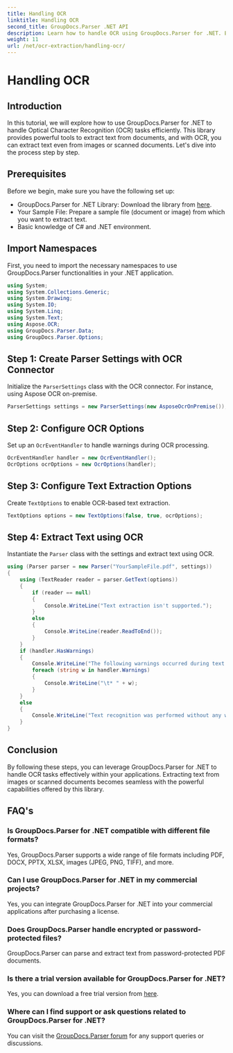```yaml
---
title: Handling OCR
linktitle: Handling OCR
second_title: GroupDocs.Parser .NET API
description: Learn how to handle OCR using GroupDocs.Parser for .NET. Extract text from images and scanned documents efficiently.
weight: 11
url: /net/ocr-extraction/handling-ocr/
---
```


# Handling OCR

## Introduction
In this tutorial, we will explore how to use GroupDocs.Parser for .NET to handle Optical Character Recognition (OCR) tasks efficiently. This library provides powerful tools to extract text from documents, and with OCR, you can extract text even from images or scanned documents. Let's dive into the process step by step.
## Prerequisites
Before we begin, make sure you have the following set up:
- GroupDocs.Parser for .NET Library: Download the library from [here](https://releases.groupdocs.com/parser/net/).
- Your Sample File: Prepare a sample file (document or image) from which you want to extract text.
- Basic knowledge of C# and .NET environment.

## Import Namespaces
First, you need to import the necessary namespaces to use GroupDocs.Parser functionalities in your .NET application.
```csharp
using System;
using System.Collections.Generic;
using System.Drawing;
using System.IO;
using System.Linq;
using System.Text;
using Aspose.OCR;
using GroupDocs.Parser.Data;
using GroupDocs.Parser.Options;
```
## Step 1: Create Parser Settings with OCR Connector
Initialize the `ParserSettings` class with the OCR connector. For instance, using Aspose OCR on-premise.
```csharp
ParserSettings settings = new ParserSettings(new AsposeOcrOnPremise());
```
## Step 2: Configure OCR Options
Set up an `OcrEventHandler` to handle warnings during OCR processing.
```csharp
OcrEventHandler handler = new OcrEventHandler();
OcrOptions ocrOptions = new OcrOptions(handler);
```
## Step 3: Configure Text Extraction Options
Create `TextOptions` to enable OCR-based text extraction.
```csharp
TextOptions options = new TextOptions(false, true, ocrOptions);
```
## Step 4: Extract Text using OCR
Instantiate the `Parser` class with the settings and extract text using OCR.
```csharp
using (Parser parser = new Parser("YourSampleFile.pdf", settings))
{
    using (TextReader reader = parser.GetText(options))
    {
        if (reader == null)
        {
            Console.WriteLine("Text extraction isn't supported.");
        }
        else
        {
            Console.WriteLine(reader.ReadToEnd());
        }
    }
    if (handler.HasWarnings)
    {
        Console.WriteLine("The following warnings occurred during text recognition:");
        foreach (string w in handler.Warnings)
        {
            Console.WriteLine("\t* " + w);
        }
    }
    else
    {
        Console.WriteLine("Text recognition was performed without any warnings.");
    }
}
```

## Conclusion
By following these steps, you can leverage GroupDocs.Parser for .NET to handle OCR tasks effectively within your applications. Extracting text from images or scanned documents becomes seamless with the powerful capabilities offered by this library.

## FAQ's
### Is GroupDocs.Parser for .NET compatible with different file formats?
Yes, GroupDocs.Parser supports a wide range of file formats including PDF, DOCX, PPTX, XLSX, images (JPEG, PNG, TIFF), and more.
### Can I use GroupDocs.Parser for .NET in my commercial projects?
Yes, you can integrate GroupDocs.Parser for .NET into your commercial applications after purchasing a license.
### Does GroupDocs.Parser handle encrypted or password-protected files?
GroupDocs.Parser can parse and extract text from password-protected PDF documents.
### Is there a trial version available for GroupDocs.Parser for .NET?
Yes, you can download a free trial version from [here](https://releases.groupdocs.com/).
### Where can I find support or ask questions related to GroupDocs.Parser for .NET?
You can visit the [GroupDocs.Parser forum](https://forum.groupdocs.com/c/parser/17) for any support queries or discussions.
